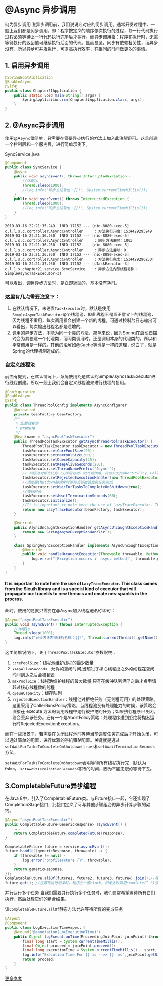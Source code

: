 # @Async 异步调用
何为异步调用
说异步调用前，我们说说它对应的同步调用。通常开发过程中，一般上我们都是同步调用，即：程序按定义的顺序依次执行的过程，每一行代码执行过程必须等待上一行代码执行完毕后才执行。而异步调用指：程序在执行时，无需等待执行的返回值可继续执行后面的代码。显而易见，同步有依赖相关性，而异步没有，所以异步可并发执行，可提高执行效率，在相同的时间做更多的事情。

## 1. 启用异步调用
```java
@SpringBootApplication
@EnableAsync
@Slf4j
public class Chapter21Application {
    public static void main(String[] args) {
        SpringApplication.run(Chapter21Application.class, args);
    }
}
```
## 2. @Async异步调用
使用@Async很简单，只需要在需要异步执行的方法上加入此注解即可。这里创建一个控制层和一个服务层，进行简单示例下。

SyncService.java
```java
@Component
public class SyncService {
    @Async
    public void asyncEvent() throws InterruptedException {
        //休眠1s
        Thread.sleep(1000);
        //log.info("异步方法输出：{}!", System.currentTimeMillis());
    }
    public void syncEvent() throws InterruptedException {
        Thread.sleep(1000);
        //log.info("同步方法输出：{}!", System.currentTimeMillis());
    }
}
```
```text
2019-03-16 22:21:35.949  INFO 17152 --- [nio-8080-exec-5] c.l.l.s.c.controller.AsyncController     : 方法执行开始：1534429295949
2019-03-16 22:21:36.950  INFO 17152 --- [nio-8080-exec-5] c.l.l.s.c.controller.AsyncController     : 同步方法用时：1001
2019-03-16 22:21:36.950  INFO 17152 --- [nio-8080-exec-5] c.l.l.s.c.controller.AsyncController     : 异步方法用时：0
2019-03-16 22:21:36.950  INFO 17152 --- [nio-8080-exec-5] c.l.l.s.c.controller.AsyncController     : 方法执行完成：1534429296950!
2019-03-16 22:21:37.950  INFO 17152 --- [cTaskExecutor-3] c.l.l.s.chapter21.service.SyncService    : 异步方法内部线程名称：SimpleAsyncTaskExecutor-3!
```
可以看出，调用异步方法时，是立即返回的，基本没有耗时。
### 这里有几点需要注意下：

1. 在默认情况下，未设置`TaskExecutor`时，默认是使用`SimpleAsyncTaskExecutor`这个线程池，但此线程不是真正意义上的线程池，因为线程不重用，每次调用都会创建一个新的线程。可通过控制台日志输出可以看出，每次输出线程名都是递增的。
2. 调用的异步方法，不能为同一个类的方法，简单来说，因为Spring在启动扫描时会为其创建一个代理类，而同类调用时，还是调用本身的代理类的，所以和平常调用是一样的。其他的注解如@Cache等也是一样的道理，说白了，就是Spring的代理机制造成的。

### 自定义线程池
前面有提到，在默认情况下，系统使用的是默认的SimpleAsyncTaskExecutor进行线程创建。所以一般上我们会自定义线程池来进行线程的复用。
```java
@Configuration
@EnableAsync
@Slf4j
public class ThreadPoolConfig implements AsyncConfigurer {
    @Autowired
    private BeanFactory beanFactory;
    /**
     * 配置线程池
     * @return
     */
    @Bean(name = "asyncPoolTaskExecutor")
    public ThreadPoolTaskExecutor getAsyncThreadPoolTaskExecutor() {
        ThreadPoolTaskExecutor taskExecutor = new ThreadPoolTaskExecutor();
        taskExecutor.setCorePoolSize(20);
        taskExecutor.setMaxPoolSize(200);
        taskExecutor.setQueueCapacity(25);
        taskExecutor.setKeepAliveSeconds(200);
        taskExecutor.setThreadNamePrefix("Async-");
        // 线程池对拒绝任务（无线程可用）的处理策略，目前只支持AbortPolicy、CallerRunsPolicy；默认为后者
        taskExecutor.setRejectedExecutionHandler(new ThreadPoolExecutor.CallerRunsPolicy());
        //调度器shutdown被调用时等待当前被调度的任务完成
        taskExecutor.setWaitForTasksToCompleteOnShutdown(true);
        //等待时长
        taskExecutor.setAwaitTerminationSeconds(60);
        taskExecutor.initialize();
        //It is important to note here the use of LazyTraceExecutor. This class comes from the Sleuth library and is a special kind of executor that will propagate our traceIds to new threads and create new spanIds in the process.
        return new LazyTraceExecutor(beanFactory, taskExecutor);
    }

    @Override
    public AsyncUncaughtExceptionHandler getAsyncUncaughtExceptionHandler() {
        return new SpringAsyncExceptionHandler();
    }

    class SpringAsyncExceptionHandler implements AsyncUncaughtExceptionHandler {
        @Override
        public void handleUncaughtException(Throwable throwable, Method method, Object... obj) {
            log.error("[Exception occurs in async method]", throwable.getMessage());
        }
    }
}
```
#### It is important to note here the use of `LazyTraceExecutor`. This class comes from the Sleuth library and is a special kind of executor that will propagate our traceIds to new threads and create new spanIds in the process.

此时，使用的是就只需要在@Async加入线程池名称即可：
```java
@Async("asyncPoolTaskExecutor")
public void asyncEvent() throws InterruptedException {
    //休眠1s
    Thread.sleep(1000);
    log.info("异步方法内部线程名称：{}!", Thread.currentThread().getName());
}
```
这里简单说明下，关于`ThreadPoolTaskExecutor`参数说明：
1. `corePoolSize`：线程池维护线程的最少数量
2. `keepAliveSeconds`：允许的空闲时间,当超过了核心线程出之外的线程在空闲时间到达之后会被销毁
3. `maxPoolSize`：线程池维护线程的最大数量,只有在缓冲队列满了之后才会申请超过核心线程数的线程
4. `queueCapacity`：缓存队列
5. `rejectedExecutionHandler`：线程池对拒绝任务（无线程可用）的处理策略。这里采用了CallerRunsPolicy策略，当线程池没有处理能力的时候，该策略会直接在 execute 方法的调用线程中运行被拒绝的任务；如果执行程序已关闭，则会丢弃该任务。还有一个是AbortPolicy策略：处理程序遭到拒绝将抛出运行时RejectedExecutionException。

而在一些场景下，若需要在关闭线程池时等待当前调度任务完成后才开始关闭，可以通过简单的配置，进行优雅的停机策略配置。关键就是通过`setWaitForTasksToCompleteOnShutdown(true)`和`setAwaitTerminationSeconds`方法。

`setWaitForTasksToCompleteOnShutdown`:表明等待所有线程执行完，默认为false。
`setAwaitTerminationSeconds`:等待的时间，因为不能无限的等待下去。


## 3.CompletableFuture异步编程
在Java 8中，引入了CompletableFuture类。与Future接口一起，它还实现了CompletionStage接口。此接口定义了可与其他步骤组合的异步计算步骤的契约。
```java
@Async("asyncPoolTaskExecutor")
public CompletableFuture<GenericResponse> asyncEvent() {
    ...
    return CompletableFuture.completedFuture(response);
}

CompletableFuture future = service.asyncEvent();
future.handle((genericResponse, throwable) -> {
    if (throwable != null) {
        log.error("profileFuture {}", throwable);
    }
    return genericResponse;
});
CompletableFuture.allOf(future1, future2, future3, future4).join();//等待所有县城执行完毕
future.get(); //在等待执行结果时，程序会一直block，如果此时调用complete(T t)会立即执行。
```

并行运行多个任务
当我们需要并行执行多个任务时，我们通常希望等待所有它们执行，然后处理它们的组合结果。

该`CompletableFuture.allOf`静态方法允许等待所有的完成任务


```java
@Aspect
@Component
public class LogExecutionTimeAspect {
    @Around("@annotation(LogExecutionTime)")
    public Object logExecutionTime(ProceedingJoinPoint joinPoint) throws Throwable {
        final long start = System.currentTimeMillis();
        final Object proceed = joinPoint.proceed();
        final long executionTime = System.currentTimeMillis() - start;
        log.info("Execution Time For {} is -->> {}  ms",joinPoint.getSignature(),executionTime);
        return proceed;
    }
}
```

[更多参考](https://juejin.im/post/5ca47aa0e51d457131257269#heading-4)